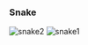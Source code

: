 ### Snake 

![snake2](https://user-images.githubusercontent.com/29408675/36902088-93d7a874-1e29-11e8-86c9-1da8d63f6124.PNG)
![snake1](https://user-images.githubusercontent.com/29408675/36902083-90389ee4-1e29-11e8-98ed-0c311d27aa98.PNG)
